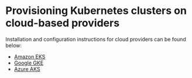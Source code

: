 # Provisioning Kubernetes clusters on cloud-based providers
Installation and configuration instructions for cloud providers can be found below:

* [Amazon EKS](EKS_SETUP.md) 
* [Google GKE](GKE_SETUP.md)
* [Azure AKS](AKS_SETUP.md)
